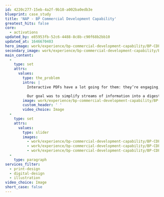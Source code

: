 ```yaml
---
id: 4220c277-15eb-4a2f-9b18-a002ba0edb3e
blueprint: case_study
title: 'NAP - BP Commercial Development Capability'
greatest_hits: false
core:
  - activations
updated_by: e85953fb-52c6-4488-8c8b-c90f68b2bb10
updated_at: 1646670403
hero_image: work/experience/bp-commercial-development-capability/BP-CDF-27-Experience-Full-Image-2732x1536.jpg
secondary_image: work/experience/bp-commercial-development-capability/BP-CDF-27-Experience-Secondary-Image-896x597.jpg
main_content:
  -
    type: set
    attrs:
      values:
        type: the_problem
        intro: |
          Interactive PDFs have a lot going for them: they’re engaging, paper-saving, intuitive and especially great for employee training material. Maybe that's why our long-term clients BP came to us to create a 72-page PDF detailing their Career Development Framework. 

          Our goal was to simplify streams of information into a digestible and visually-appealing format for their commercial team. We worked closely with BP every step of the way. The result? A creative design that perfectly captures how important developing their staff is to the brand’s future growth.
        image: work/experience/bp-commercial-development-capability/BP-CDF-27-Experience-Large-927x522-2.jpg
        custom_header: ' '
        video_choice: Image
  -
    type: set
    attrs:
      values:
        type: slider
        images:
          - work/experience/bp-commercial-development-capability/BP-CDF-portfolio-scaled.jpg
          - work/experience/bp-commercial-development-capability/BP-CDF-27-Experience-Small-740x416.25-2.jpg
          - work/experience/bp-commercial-development-capability/BP-CDF-27-Experience-Small-740x416.25-1.jpg
  -
    type: paragraph
services_filter:
  - print-design
  - digital-design
  - illustration
video_choice: Image
short_case: false
---
```

